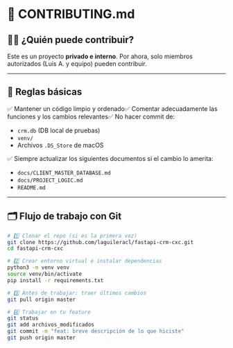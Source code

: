 # 🤝 CONTRIBUTING.md

## 🙋‍♂️ ¿Quién puede contribuir?

Este es un proyecto **privado e interno**. Por ahora, solo miembros autorizados (Luis A. y equipo) pueden contribuir.

---

## 📝 Reglas básicas

✅ Mantener un código limpio y ordenado✅ Comentar adecuadamente las funciones y los cambios relevantes✅ No hacer commit de:

- `crm.db` (DB local de pruebas)
- `venv/`
- Archivos `.DS_Store` de macOS

✅ Siempre actualizar los siguientes documentos si el cambio lo amerita:

- `docs/CLIENT_MASTER_DATABASE.md`
- `docs/PROJECT_LOGIC.md`
- `README.md`

---

## 🗂️ Flujo de trabajo con Git

```bash
# 1️⃣ Clonar el repo (si es la primera vez)
git clone https://github.com/laguileracl/fastapi-crm-cxc.git
cd fastapi-crm-cxc

# 2️⃣ Crear entorno virtual e instalar dependencias
python3 -m venv venv
source venv/bin/activate
pip install -r requirements.txt

# 3️⃣ Antes de trabajar: traer últimos cambios
git pull origin master

# 4️⃣ Trabajar en tu feature
git status
git add archivos_modificados
git commit -m "feat: breve descripción de lo que hiciste"
git push origin master
```
